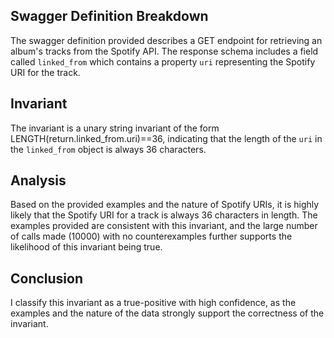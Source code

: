 ## Swagger Definition Breakdown
The swagger definition provided describes a GET endpoint for retrieving an album's tracks from the Spotify API. The response schema includes a field called `linked_from` which contains a property `uri` representing the Spotify URI for the track.

## Invariant
The invariant is a unary string invariant of the form LENGTH(return.linked_from.uri)==36, indicating that the length of the `uri` in the `linked_from` object is always 36 characters.

## Analysis
Based on the provided examples and the nature of Spotify URIs, it is highly likely that the Spotify URI for a track is always 36 characters in length. The examples provided are consistent with this invariant, and the large number of calls made (10000) with no counterexamples further supports the likelihood of this invariant being true.

## Conclusion
I classify this invariant as a true-positive with high confidence, as the examples and the nature of the data strongly support the correctness of the invariant.
